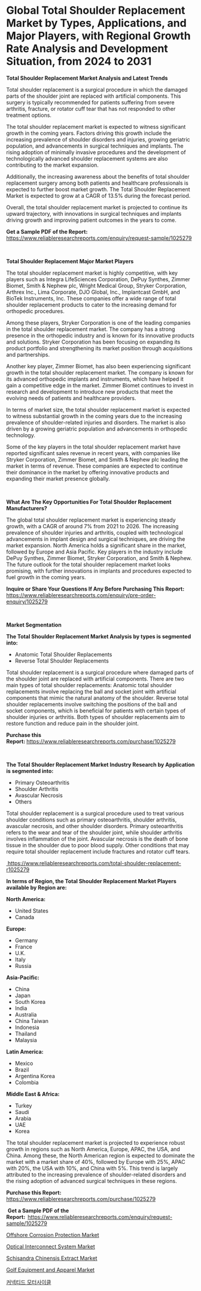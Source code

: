 <p><h1>Global Total Shoulder Replacement Market by Types, Applications, and Major Players, with Regional Growth Rate Analysis and Development Situation, from 2024 to 2031</h1></p><p><strong>Total Shoulder Replacement Market Analysis and Latest Trends</strong></p>
<p><p>Total shoulder replacement is a surgical procedure in which the damaged parts of the shoulder joint are replaced with artificial components. This surgery is typically recommended for patients suffering from severe arthritis, fracture, or rotator cuff tear that has not responded to other treatment options.</p><p>The total shoulder replacement market is expected to witness significant growth in the coming years. Factors driving this growth include the increasing prevalence of shoulder disorders and injuries, growing geriatric population, and advancements in surgical techniques and implants. The rising adoption of minimally invasive procedures and the development of technologically advanced shoulder replacement systems are also contributing to the market expansion.</p><p>Additionally, the increasing awareness about the benefits of total shoulder replacement surgery among both patients and healthcare professionals is expected to further boost market growth. The Total Shoulder Replacement Market is expected to grow at a CAGR of 13.5% during the forecast period.</p><p>Overall, the total shoulder replacement market is projected to continue its upward trajectory, with innovations in surgical techniques and implants driving growth and improving patient outcomes in the years to come.</p></p>
<p><strong>Get a Sample PDF of the Report:&nbsp;</strong> <a href="https://www.reliableresearchreports.com/enquiry/request-sample/1025279">https://www.reliableresearchreports.com/enquiry/request-sample/1025279</a></p>
<p>&nbsp;</p>
<p><strong>Total Shoulder Replacement Major Market Players</strong></p>
<p><p>The total shoulder replacement market is highly competitive, with key players such as Integra LifeSciences Corporation, DePuy Synthes, Zimmer Biomet, Smith & Nephew plc, Wright Medical Group, Stryker Corporation, Arthrex Inc., Lima Corporate, DJO Global, Inc., Implantcast GmbH, and BioTek Instruments, Inc. These companies offer a wide range of total shoulder replacement products to cater to the increasing demand for orthopedic procedures.</p><p>Among these players, Stryker Corporation is one of the leading companies in the total shoulder replacement market. The company has a strong presence in the orthopedic industry and is known for its innovative products and solutions. Stryker Corporation has been focusing on expanding its product portfolio and strengthening its market position through acquisitions and partnerships.</p><p>Another key player, Zimmer Biomet, has also been experiencing significant growth in the total shoulder replacement market. The company is known for its advanced orthopedic implants and instruments, which have helped it gain a competitive edge in the market. Zimmer Biomet continues to invest in research and development to introduce new products that meet the evolving needs of patients and healthcare providers.</p><p>In terms of market size, the total shoulder replacement market is expected to witness substantial growth in the coming years due to the increasing prevalence of shoulder-related injuries and disorders. The market is also driven by a growing geriatric population and advancements in orthopedic technology.</p><p>Some of the key players in the total shoulder replacement market have reported significant sales revenue in recent years, with companies like Stryker Corporation, Zimmer Biomet, and Smith & Nephew plc leading the market in terms of revenue. These companies are expected to continue their dominance in the market by offering innovative products and expanding their market presence globally.</p></p>
<p>&nbsp;</p>
<p><strong>What Are The Key Opportunities For Total Shoulder Replacement Manufacturers?</strong></p>
<p><p>The global total shoulder replacement market is experiencing steady growth, with a CAGR of around 7% from 2021 to 2026. The increasing prevalence of shoulder injuries and arthritis, coupled with technological advancements in implant design and surgical techniques, are driving the market expansion. North America holds a significant share in the market, followed by Europe and Asia Pacific. Key players in the industry include DePuy Synthes, Zimmer Biomet, Stryker Corporation, and Smith & Nephew. The future outlook for the total shoulder replacement market looks promising, with further innovations in implants and procedures expected to fuel growth in the coming years.</p></p>
<p><strong>Inquire or Share Your Questions If Any Before Purchasing This Report:</strong> <a href="https://www.reliableresearchreports.com/enquiry/pre-order-enquiry/1025279">https://www.reliableresearchreports.com/enquiry/pre-order-enquiry/1025279</a></p>
<p>&nbsp;</p>
<p><strong>Market Segmentation</strong></p>
<p><strong>The Total Shoulder Replacement Market Analysis by types is segmented into:</strong></p>
<p><ul><li>Anatomic Total Shoulder Replacements</li><li>Reverse Total Shoulder Replacements</li></ul></p>
<p><p>Total shoulder replacement is a surgical procedure where damaged parts of the shoulder joint are replaced with artificial components. There are two main types of total shoulder replacements: Anatomic total shoulder replacements involve replacing the ball and socket joint with artificial components that mimic the natural anatomy of the shoulder. Reverse total shoulder replacements involve switching the positions of the ball and socket components, which is beneficial for patients with certain types of shoulder injuries or arthritis. Both types of shoulder replacements aim to restore function and reduce pain in the shoulder joint.</p></p>
<p><strong>Purchase this Report:&nbsp;</strong><a href="https://www.reliableresearchreports.com/purchase/1025279">https://www.reliableresearchreports.com/purchase/1025279</a></p>
<p>&nbsp;</p>
<p><strong>The Total Shoulder Replacement Market Industry Research by Application is segmented into:</strong></p>
<p><ul><li>Primary Osteoarthritis</li><li>Shoulder Arthritis</li><li>Avascular Necrosis</li><li>Others</li></ul></p>
<p><p>Total shoulder replacement is a surgical procedure used to treat various shoulder conditions such as primary osteoarthritis, shoulder arthritis, avascular necrosis, and other shoulder disorders. Primary osteoarthritis refers to the wear and tear of the shoulder joint, while shoulder arthritis involves inflammation of the joint. Avascular necrosis is the death of bone tissue in the shoulder due to poor blood supply. Other conditions that may require total shoulder replacement include fractures and rotator cuff tears.</p></p>
<p><a href="https://www.reliableresearchreports.com/total-shoulder-replacement-r1025279">&nbsp;https://www.reliableresearchreports.com/total-shoulder-replacement-r1025279</a></p>
<p><strong>In terms of Region, the Total Shoulder Replacement Market Players available by Region are:</strong></p>
<p>
    <p> <strong> North America: </strong>
        <ul>
            <li>United States</li>
            <li>Canada</li>
        </ul>
        </p> 
    <p> <strong> Europe: </strong>
        <ul>
            <li>Germany</li>
            <li>France</li>
            <li>U.K.</li>
            <li>Italy</li>
            <li>Russia</li>
        </ul>
        </p> 
    <p> <strong> Asia-Pacific: </strong>
        <ul>
            <li>China</li>
            <li>Japan</li>
            <li>South Korea</li>
            <li>India</li>
            <li>Australia</li>
            <li>China Taiwan</li>
            <li>Indonesia</li>
            <li>Thailand</li>
            <li>Malaysia</li>
        </ul>
        </p> 
    <p> <strong> Latin America: </strong>
        <ul>
            <li>Mexico</li>
            <li>Brazil</li>
            <li>Argentina Korea</li>
            <li>Colombia</li>
        </ul>
        </p> 
    <p> <strong> Middle East & Africa: </strong>
        <ul>
            <li>Turkey</li>
            <li>Saudi</li>
            <li>Arabia</li>
            <li>UAE</li>
            <li>Korea</li>
        </ul>
    </p>
    </p>
<p><p>The total shoulder replacement market is projected to experience robust growth in regions such as North America, Europe, APAC, the USA, and China. Among these, the North American region is expected to dominate the market with a market share of 40%, followed by Europe with 25%, APAC with 20%, the USA with 10%, and China with 5%. This trend is largely attributed to the increasing prevalence of shoulder-related disorders and the rising adoption of advanced surgical techniques in these regions.</p></p>
<p><strong>Purchase this Report: </strong><a href="https://www.reliableresearchreports.com/purchase/1025279">https://www.reliableresearchreports.com/purchase/1025279</a></p>
<p>&nbsp;<strong>Get a Sample PDF of the Report:&nbsp;&nbsp;</strong><a href="https://www.reliableresearchreports.com/enquiry/request-sample/1025279">https://www.reliableresearchreports.com/enquiry/request-sample/1025279</a></p>
<p><strong></strong></p>
<p><p><a href="https://github.com/josesg55/Market-Research-Report-List-4/blob/main/offshore-corrosion-protection-market.md">Offshore Corrosion Protection Market</a></p><p><a href="https://github.com/mancsybtousav/Market-Research-Report-List-3/blob/main/optical-interconnect-system-market.md">Optical Interconnect System Market</a></p><p><a href="https://www.linkedin.com/pulse/schisandra-chinensis-extract-market-size-share-analysis-growth-eemef?trackingId=ahM231lWS%2FKV6ol%2FTv9Aww%3D%3D">Schisandra Chinensis Extract Market</a></p><p><a href="https://www.linkedin.com/pulse/emerging-trends-golf-equipment-apparel-market-global-outlook-9mlje?trackingId=LJ8N8DM0R7mhlVVgr7UhKA%3D%3D">Golf Equipment and Apparel Market</a></p><p><a href="https://github.com/nigaleamar09/Market-Research-Report-List-2/blob/main/718621680611.md">커넥티드 모터사이클</a></p></p>